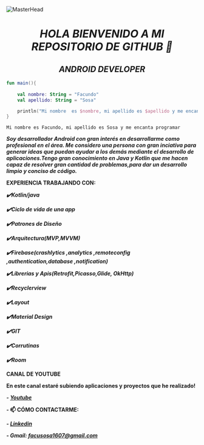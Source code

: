 ![MasterHead](https://1.bp.blogspot.com/-7A4WynwLsMw/XbBpCXG8fHI/AAAAAAAAMt4/uOa1bpLskYgrwGbllhSu2SDj_Mig8SXJQCLcBGAsYHQ/s1600/2000_600px.gif)
***<h1 align="center">HOLA BIENVENIDO A MI REPOSITORIO DE GITHUB 👋</h1>***
***<h2 align="center">ANDROID DEVELOPER</h2>***

```kotlin
fun main(){
    
    val nombre: String = "Facundo"
    val apellido: String = "Sosa"

    println("Mi nombre  es $nombre, mi apellido es $apellido y me encanta programar ")
}
```
```
Mi nombre es Facundo, mi apellido es Sosa y me encanta programar
```


***Soy desarrollador Android con gran interés en desarrollarme como profesional en el área. Me considero una persona con gran inciativa para generar ideas que puedan ayudar a los demás mediante el desarrollo de aplicaciones.Tengo gran conocimiento en Java y Kotlin que me hacen capaz de resolver gran cantidad de problemas,para dar un desarrollo limpio y conciso de código.***




**EXPERIENCIA TRABAJANDO CON:**


***✔️Kotlin/java***

***✔️Ciclo de vida de una app***

***✔️Patrones de Diseño***

***✔️Arquitectura(MVP,MVVM)*** 

***✔️Firebase(crashlytics ,analytics ,remoteconfig ,authentication,database ,notification)***

***✔️Librerias y Apis(Retrofit,Picasso,Glide, OkHttp)***

***✔️Recyclerview*** 

***✔️Layout*** 

***✔️Material Design***

***✔️GIT*** 

***✔️Corrutinas***

***✔️Room***

**CANAL DE YOUTUBE** 

**En este canal estaré subiendo aplicaciones y proyectos que he realizado!**

***- [Youtube](https://www.youtube.com/@FacuDev/featured)***


**- 📫 CÓMO CONTACTARME:** 

***- [Linkedin](https://www.linkedin.com/in/sosafacundo/)***
  
***- Gmail: facusosa1607@gmail.com***

